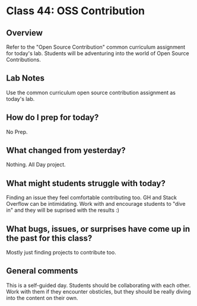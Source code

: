 # Class 44: OSS Contribution

## Overview

Refer to the "Open Source Contribution" common curriculum assignment for today's lab. Students will be adventuring into the world of Open Source Contributions.

## Lab Notes

Use the common curriculum open source contribution assignment as today's lab.

## How do I prep for today?
No Prep.

## What changed from yesterday? 
Nothing. All Day project.

## What might students struggle with today?  
Finding an issue they feel comfortable contributing too. GH and Stack Overflow
can be intimidating. Work with and encourage students to "dive in" and they
will be suprised with the results :) 

## What bugs, issues, or surprises have come up in the past for this class?
Mostly just finding projects to contribute too. 

## General comments
This is a self-guided day. Students should be collaborating with each other. Work with them if they encounter obsticles, but they should be really diving into the content on their own.
